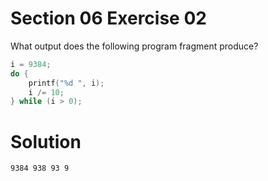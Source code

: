 # Section 06 Exercise 02

What output does the following program fragment produce?
```c
i = 9384;
do {
    printf("%d ", i);
    i /= 10;
} while (i > 0);
```


# Solution

```text
9384 938 93 9
```

